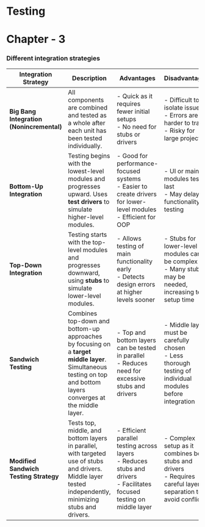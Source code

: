 # Testing

# Chapter - 3

### Different integration strategies

| **Integration Strategy**               | **Description**                                                                                                                                                  | **Advantages**                                                                                                               | **Disadvantages**                                                                                                        | **Best For**                                                     |
|----------------------------------------|------------------------------------------------------------------------------------------------------------------------------------------------------------------|------------------------------------------------------------------------------------------------------------------------------|--------------------------------------------------------------------------------------------------------------------------|------------------------------------------------------------------|
| **Big Bang Integration (Nonincremental)** | All components are combined and tested as a whole after each unit has been tested individually.                                                                  | - Quick as it requires fewer initial setups<br> - No need for stubs or drivers                                               | - Difficult to isolate issues<br> - Errors are harder to trace<br> - Risky for large projects                             | Small, simple systems                                           |
| **Bottom-Up Integration**              | Testing begins with the lowest-level modules and progresses upward. Uses **test drivers** to simulate higher-level modules.                                       | - Good for performance-focused systems<br> - Easier to create drivers for lower-level modules<br> - Efficient for OOP        | - UI or main modules tested last<br> - May delay functionality testing                                                    | Object-oriented, real-time, performance-critical systems         |
| **Top-Down Integration**               | Testing starts with the top-level modules and progresses downward, using **stubs** to simulate lower-level modules.                                              | - Allows testing of main functionality early<br> - Detects design errors at higher levels sooner                             | - Stubs for lower-level modules can be complex<br> - Many stubs may be needed, increasing test setup time                 | Systems where top-level functionality needs early validation    |
| **Sandwich Testing**                   | Combines top-down and bottom-up approaches by focusing on a **target middle layer**. Simultaneous testing on top and bottom layers converges at the middle layer. | - Top and bottom layers can be tested in parallel<br> - Reduces need for excessive stubs and drivers                         | - Middle layer must be carefully chosen<br> - Less thorough testing of individual modules before integration              | Multi-layered systems requiring simultaneous top-down & bottom-up testing |
| **Modified Sandwich Testing Strategy** | Tests top, middle, and bottom layers in parallel, with targeted use of stubs and drivers. Middle layer tested independently, minimizing stubs and drivers.       | - Efficient parallel testing across layers<br> - Reduces stubs and drivers<br> - Facilitates focused testing on middle layer | - Complex setup as it combines both stubs and drivers<br> - Requires careful layer separation to avoid conflicts          | Systems with three clear layers and independent layer interactions |


